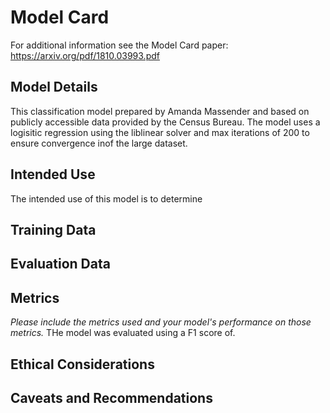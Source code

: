 # Model Card

For additional information see the Model Card paper: https://arxiv.org/pdf/1810.03993.pdf

## Model Details
This classification model prepared by Amanda Massender and based on publicly accessible data provided by the Census Bureau. The model uses a logisitic regression using the liblinear solver and max iterations of 200 to ensure convergence inof the large dataset.
## Intended Use
The intended use of this model is to determine 
## Training Data

## Evaluation Data

## Metrics
_Please include the metrics used and your model's performance on those metrics._
THe model was evaluated using a F1 score of.

## Ethical Considerations

## Caveats and Recommendations
